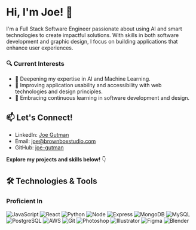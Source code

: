 # Hi, I'm Joe! 👋

I'm a Full Stack Software Engineer passionate about using AI and smart technologies to create impactful solutions. With skills in both software development and graphic design, I focus on building applications that enhance user experiences.

### 🔍 Current Interests
- 🌱 Deepening my expertise in AI and Machine Learning.
- 🚀 Improving application usability and accessibility with web technologies and design principles.
- 📖 Embracing continuous learning in software development and design.

## 📫 Let's Connect!
- LinkedIn: [Joe Gutman](https://www.linkedin.com/in/joe-gutman/)
- Email: [joe@brownboxstudio.com](mailto:joe@brownboxstudio.com)
- GitHub: [joe-gutman](https://github.com/joe-gutman)

**Explore my projects and skills below!** 👇

## 🛠 Technologies & Tools
### Proficient In
![JavaScript](https://img.shields.io/badge/-JavaScript-F7DF1E?style=flat-square&logo=javascript&logoColor=black) ![React](https://img.shields.io/badge/-React-61DAFB?style=flat-square&logo=react&logoColor=black) ![Python](https://img.shields.io/badge/Python-3776AB?style=flat-square&logo=python&logoColor=white) ![Node](https://img.shields.io/badge/-Node.js-339933?style=flat-square&logo=node.js&logoColor=white) ![Express](https://img.shields.io/badge/-Express-000000?style=flat-square&logo=express&logoColor=white) ![MongoDB](https://img.shields.io/badge/-MongoDB-47A248?style=flat-square&logo=mongodb&logoColor=white) ![MySQL](https://img.shields.io/badge/-MySQL-4479A1?style=flat-square&logo=mysql&logoColor=white) ![PostgreSQL](https://img.shields.io/badge/-PostgreSQL-336791?style=flat-square&logo=postgresql&logoColor=white) ![AWS](https://img.shields.io/badge/-AWS-232F3E?style=flat-square&logo=amazon-aws&logoColor=white) ![Git](https://img.shields.io/badge/-Git-F05032?style=flat-square&logo=git&logoColor=white) ![Photoshop](https://img.shields.io/badge/-Photoshop-31A8FF?style=flat-square&logo=adobe-photoshop&logoColor=white) ![Illustrator](https://img.shields.io/badge/-Illustrator-FF9A00?style=flat-square&logo=adobe-illustrator&logoColor=white) ![Figma](https://img.shields.io/badge/-Figma-F24E1E?style=flat-square&logo=figma&logoColor=white) ![Blender](https://img.shields.io/badge/-Blender-F5792A?style=flat-square&logo=blender&logoColor=white)
